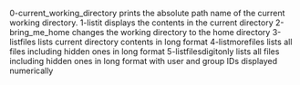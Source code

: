0-current_working_directory prints the absolute path name of the current working directory.
1-listit displays the contents in the current directory
2-bring_me_home changes the working directory to the home directory
3-listfiles lists current directory contents in long format
4-listmorefiles lists all files including hidden ones in long format
5-listfilesdigitonly lists all files including hidden ones in long format with user and group IDs displayed numerically

